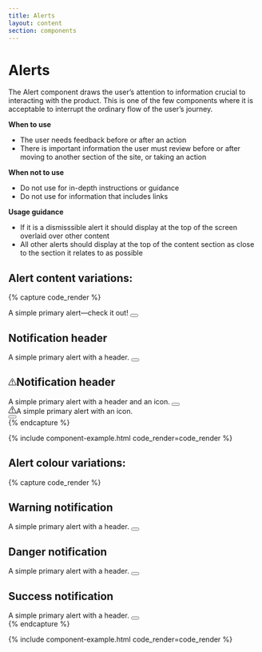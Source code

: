 ```yaml
---
title: Alerts
layout: content
section: components
---
```


# Alerts

The Alert component draws the user’s attention to information crucial to interacting with the product. This is one of the few components where it is acceptable to interrupt the ordinary flow of the user’s journey.

**When to use**

- The user needs feedback before or after an action
- There is important information the user must review before or after moving to another section of the site, or taking an action

**When not to use**

- Do not use for in-depth instructions or guidance
- Do not use for information that includes links

**Usage guidance**

- If it is a dismisssible alert it should display at the top of the screen overlaid over other content
- All other alerts should display at the top of the content section as close to the section it relates to as possible

## Alert content variations:

{% capture code_render %}
<div class="alert alert-info alert-dismissible" role="alert">
  A simple primary alert—check it out!
  <button type="button" class="btn-close" data-bs-dismiss="alert" aria-label="Close"></button>
</div>
<div class="alert alert-info alert-dismissible" role="alert">
  <h2 class="h6">Notification header</h2>
  A simple primary alert with a header.
  <button type="button" class="btn-close" data-bs-dismiss="alert" aria-label="Close"></button>
</div>
<div class="alert alert-info alert-dismissible" role="alert">
  <h2 class="h6 alert-icon"><svg xmlns="http://www.w3.org/2000/svg" width="16" height="16" fill="currentColor" class="icon" viewBox="0 0 16 16">
  <path d="M7.938 2.016A.13.13 0 0 1 8.002 2a.13.13 0 0 1 .063.016.15.15 0 0 1 .054.057l6.857 11.667c.036.06.035.124.002.183a.2.2 0 0 1-.054.06.1.1 0 0 1-.066.017H1.146a.1.1 0 0 1-.066-.017.2.2 0 0 1-.054-.06.18.18 0 0 1 .002-.183L7.884 2.073a.15.15 0 0 1 .054-.057m1.044-.45a1.13 1.13 0 0 0-1.96 0L.165 13.233c-.457.778.091 1.767.98 1.767h13.713c.889 0 1.438-.99.98-1.767z"/>
  <path d="M7.002 12a1 1 0 1 1 2 0 1 1 0 0 1-2 0M7.1 5.995a.905.905 0 1 1 1.8 0l-.35 3.507a.552.552 0 0 1-1.1 0z"/></svg>Notification header</h2>
  A simple primary alert with a header and an icon.
  <button type="button" class="btn-close" data-bs-dismiss="alert" aria-label="Close"></button>
</div>
<div class="alert alert-info alert-dismissible" role="alert">
  <div class="alert-icon">
    <svg xmlns="http://www.w3.org/2000/svg" width="16" height="16" fill="currentColor" class="icon" viewBox="0 0 16 16">
    <path d="M7.938 2.016A.13.13 0 0 1 8.002 2a.13.13 0 0 1 .063.016.15.15 0 0 1 .054.057l6.857 11.667c.036.06.035.124.002.183a.2.2 0 0 1-.054.06.1.1 0 0 1-.066.017H1.146a.1.1 0 0 1-.066-.017.2.2 0 0 1-.054-.06.18.18 0 0 1 .002-.183L7.884 2.073a.15.15 0 0 1 .054-.057m1.044-.45a1.13 1.13 0 0 0-1.96 0L.165 13.233c-.457.778.091 1.767.98 1.767h13.713c.889 0 1.438-.99.98-1.767z"/>
    <path d="M7.002 12a1 1 0 1 1 2 0 1 1 0 0 1-2 0M7.1 5.995a.905.905 0 1 1 1.8 0l-.35 3.507a.552.552 0 0 1-1.1 0z"/></svg>A simple primary alert with an icon.
  </div>
  <button type="button" class="btn-close" data-bs-dismiss="alert" aria-label="Close"></button>
</div>
{% endcapture %}

{% include component-example.html code_render=code_render %}

## Alert colour variations:

{% capture code_render %}
<div class="alert alert-warning alert-dismissible" role="alert">
  <h2 class="h6">Warning notification</h2>
  A simple primary alert with a header.
  <button type="button" class="btn-close" data-bs-dismiss="alert" aria-label="Close"></button>
</div>
<div class="alert alert-danger alert-dismissible" role="alert">
  <h2 class="h6">Danger notification</h2>
  A simple primary alert with a header.
  <button type="button" class="btn-close" data-bs-dismiss="alert" aria-label="Close"></button>
</div>
<div class="alert alert-success alert-dismissible" role="alert">
  <h2 class="h6">Success notification</h2>
  A simple primary alert with a header.
  <button type="button" class="btn-close" data-bs-dismiss="alert" aria-label="Close"></button>
</div>
{% endcapture %}

{% include component-example.html code_render=code_render %}
